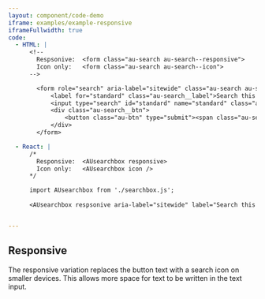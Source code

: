 ```yaml
---
layout: component/code-demo
iframe: examples/example-responsive
iframeFullwidth: true
code:
  - HTML: |
      <!--
        Respsonive:  <form class="au-search au-search--responsive">
        Icon only:   <form class="au-search au-search--icon">
      -->

        <form role="search" aria-label="sitewide" class="au-search au-search--responsive">
            <label for="standard" class="au-search__label">Search this website</label>
            <input type="search" id="standard" name="standard" class="au-text-input"/>
            <div class="au-search__btn">
                <button class="au-btn" type="submit"><span class="au-search__submit-btn-text">Search</span></button>
            </div>
        </form>

  - React: |
      /*
        Responsive:  <AUsearchbox responsive>
        Icon only:   <AUsearchbox icon />
      */

      import AUsearchbox from './searchbox.js';
        
      <AUsearchbox respsonive aria-label="sitewide" label="Search this website" btnText="Search" id="site-search"/>


---
```

## Responsive

The responsive variation replaces the button text with a search icon on smaller devices. This allows more space for text to be written in the text input.
